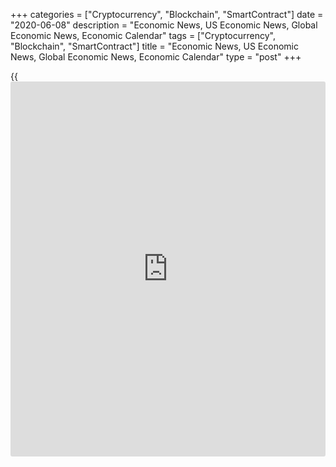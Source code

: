 +++
categories = ["Cryptocurrency", "Blockchain", "SmartContract"]
date = "2020-06-08"
description = "Economic News, US Economic News, Global Economic News, Economic Calendar"
tags = ["Cryptocurrency", "Blockchain", "SmartContract"]
title = "Economic News, US Economic News, Global Economic News, Economic Calendar"
type = "post"
+++

{{<iframe id="large-banner" src="https://www.bounty.group/#slide=24.0" width="100%" height="600" scrolling="no" style="border: 0px solid rgb(216, 221, 230); border-radius: 3px;">}}

Luxembourg's consumer price inflation eased in May, figures from the
statistical office STATEC showed on Monday. The consumer price index
rose 0.19 percent year-on-year in May, which was slower than the 0.62
percent increase in April.  Prices for food and non-alcoholic beverages
gained 3.63 percent... [Read more...][1]

Taiwan's exports declined less than expected in May, data from the
Ministry of Finance showed Monday.  Exports fell 2 percent year-on-year
after easing 1.3 percent in April. Economists had forecast an annual
fall of 4.7 percent. At the same time, imports decreased 3.5 percent
annually, in contrast... [Read more...][2]

![multibrandwarehouse jun06 08jun20][3]

Germany's industrial production logged its biggest decline since the
series began in 1991 as coronavirus containment measures weighed heavily
on industrial activity, data from Destatis showed Monday. Industrial
output decreased 25.3 percent year-on-year in April, following an 11.3
percent fall in the previous month. This was the biggest fall on record.
[Read more...][4]

A report released by the Federal Reserve on Friday showed a breathtaking
nosedive in U.S. consumer credit in the month of April. [Read
more...][5]

![nonfarmpayroll2 060520][6]

A closely watched report released by the Labor Department on Friday
claimed employment in the U.S. unexpectedly showed a substantial rebound
in the month of May. The Labor Department said non-farm payroll
employment jumped by 2.51 million jobs in May after plummeting by a
revised 20.69 million jobs in April. [Read more...][7]

A closely watched report released by the Labor Department on Friday
claimed employment in the U.S. unexpectedly showed a substantial rebound
in the month of May. [Read more...][8]

[View All][9]

   1. www.rtt[news](https://www.letsplayfx.com/blog/forex-news-website/).com/3101953/luxembourg-inflation-eases-in-may.aspx?type=alleco
   2. www.rtt[news](https://www.letsplayfx.com/blog/forex-news-website/).com/3101866/taiwan-exports-fall-less-than-expected-in-may.aspx?type=alleco
   3. cdn.rtt[news](https://www.letsplayfx.com/blog/forex-news-website/).com/articleimages/forextopstory/2020/june/multibrandwarehouse-jun06_08jun20.jpg (multibrandwarehouse jun06 08jun20)
   4. www.rtt[news](https://www.letsplayfx.com/blog/forex-news-website/).com/3101858/germany-industrial-output-logs-record-fall.aspx?type=alleco
   5. www.rtt[news](https://www.letsplayfx.com/blog/forex-news-website/).com/3101701/u-s-consumer-credit-nosedives-68-7-billion-in-april.aspx?type=useco
   6. cdn.rtt[news](https://www.letsplayfx.com/blog/forex-news-website/).com/articleimages/ustopstories/2020/june/nonfarmpayroll2-060520.jpg (nonfarmpayroll2 060520)
   7. www.rtt[news](https://www.letsplayfx.com/blog/forex-news-website/).com/3101637/u-s-government-data-shows-unbelievable-rebound-in-employment-in-may.aspx?type=useco
   8. www.rtt[news](https://www.letsplayfx.com/blog/forex-news-website/).com/3101617/labor-department-report-shows-unexpected-rebound-in-u-s-employment.aspx?type=useco
   9. www.rtt[news](https://www.letsplayfx.com/blog/forex-news-website/).com/list/us-economic-[news](https://www.letsplayfx.com/blog/forex-news-website/).aspx
